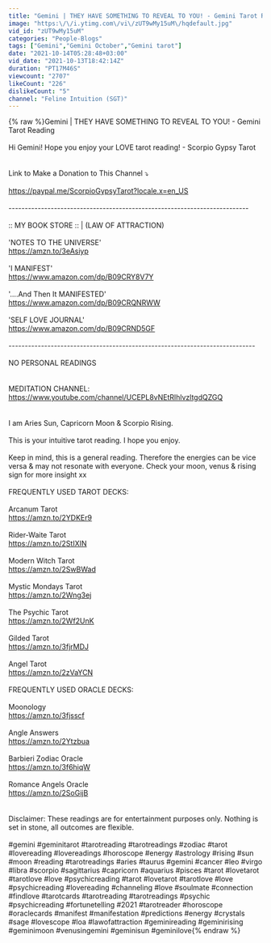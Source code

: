 ```yaml
---
title: "Gemini | THEY HAVE SOMETHING TO REVEAL TO YOU! - Gemini Tarot Reading"
image: "https:\/\/i.ytimg.com\/vi\/zUT9wMy15uM\/hqdefault.jpg"
vid_id: "zUT9wMy15uM"
categories: "People-Blogs"
tags: ["Gemini","Gemini October","Gemini tarot"]
date: "2021-10-14T05:28:48+03:00"
vid_date: "2021-10-13T18:42:14Z"
duration: "PT17M46S"
viewcount: "2707"
likeCount: "226"
dislikeCount: "5"
channel: "Feline Intuition (SGT)"
---
```

{% raw %}Gemini | THEY HAVE SOMETHING TO REVEAL TO YOU! - Gemini Tarot Reading<br /><br />Hi Gemini! Hope you enjoy your LOVE tarot reading! - Scorpio Gypsy Tarot<br /><br /><br />Link to Make a Donation to This Channel ⤵️<br /><br /><a rel="nofollow" target="blank" href="https://paypal.me/ScorpioGypsyTarot?locale.x=en_US">https://paypal.me/ScorpioGypsyTarot?locale.x=en_US</a><br /><br />--------------------------------------------------------------------------<br /><br />:: MY BOOK STORE :: | (LAW OF ATTRACTION)<br /><br />'NOTES TO THE UNIVERSE'<br /><a rel="nofollow" target="blank" href="https://amzn.to/3eAsiyp">https://amzn.to/3eAsiyp</a><br /><br />'I MANIFEST'<br /><a rel="nofollow" target="blank" href="https://www.amazon.com/dp/B09CRY8V7Y">https://www.amazon.com/dp/B09CRY8V7Y</a><br /><br />'....And Then It MANIFESTED'<br /><a rel="nofollow" target="blank" href="https://www.amazon.com/dp/B09CRQNRWW">https://www.amazon.com/dp/B09CRQNRWW</a><br /><br />'SELF LOVE JOURNAL'<br /><a rel="nofollow" target="blank" href="https://www.amazon.com/dp/B09CRND5GF">https://www.amazon.com/dp/B09CRND5GF</a><br /><br />----------------------------------------------------------------------------<br /><br />NO PERSONAL READINGS<br /><br /><br />MEDITATION CHANNEL: <a rel="nofollow" target="blank" href="https://www.youtube.com/channel/UCEPL8vNEtRlhlvzltgdQZGQ">https://www.youtube.com/channel/UCEPL8vNEtRlhlvzltgdQZGQ</a><br /><br /><br />I am Aries Sun, Capricorn Moon &amp; Scorpio Rising.<br /><br />This is your intuitive tarot reading. I hope you enjoy.<br /><br />Keep in mind, this is a general reading. Therefore the energies can be vice versa &amp; may not resonate with everyone. Check your moon, venus &amp; rising sign for more insight xx<br /><br />FREQUENTLY USED TAROT DECKS:<br /><br />Arcanum Tarot<br /><a rel="nofollow" target="blank" href="https://amzn.to/2YDKEr9">https://amzn.to/2YDKEr9</a><br /><br />Rider-Waite Tarot<br /><a rel="nofollow" target="blank" href="https://amzn.to/2StIXIN">https://amzn.to/2StIXIN</a><br /><br />Modern Witch Tarot<br /><a rel="nofollow" target="blank" href="https://amzn.to/2SwBWad">https://amzn.to/2SwBWad</a><br /><br />Mystic Mondays Tarot<br /><a rel="nofollow" target="blank" href="https://amzn.to/2Wng3ej">https://amzn.to/2Wng3ej</a><br /><br />The Psychic Tarot<br /><a rel="nofollow" target="blank" href="https://amzn.to/2Wf2UnK">https://amzn.to/2Wf2UnK</a><br /><br />Gilded Tarot<br /><a rel="nofollow" target="blank" href="https://amzn.to/3fjrMDJ">https://amzn.to/3fjrMDJ</a><br /><br />Angel Tarot<br /><a rel="nofollow" target="blank" href="https://amzn.to/2zVaYCN">https://amzn.to/2zVaYCN</a><br /><br />FREQUENTLY USED ORACLE DECKS:<br /><br />Moonology<br /><a rel="nofollow" target="blank" href="https://amzn.to/3fjsscf">https://amzn.to/3fjsscf</a><br /><br />Angle Answers<br /><a rel="nofollow" target="blank" href="https://amzn.to/2Ytzbua">https://amzn.to/2Ytzbua</a><br /><br />Barbieri Zodiac Oracle<br /><a rel="nofollow" target="blank" href="https://amzn.to/3f6hiqW">https://amzn.to/3f6hiqW</a><br /><br />Romance Angels Oracle<br /><a rel="nofollow" target="blank" href="https://amzn.to/2SoGijB">https://amzn.to/2SoGijB</a><br /><br /><br />Disclaimer: These readings are for entertainment purposes only. Nothing is set in stone, all outcomes are flexible.<br /><br />#gemini #geminitarot #tarotreading #tarotreadings #zodiac #tarot #lovereading #lovereadings #horoscope #energy #astrology #rising #sun #moon #reading #tarotreadings #aries #taurus #gemini #cancer #leo #virgo #libra #scorpio #sagittarius #capricorn #aquarius #pisces #tarot #lovetarot #tarotlove #love #psychicreading #tarot #lovetarot #tarotlove #love #psychicreading #lovereading #channeling #love #soulmate #connection #findlove #tarotcards #tarotreading #tarotreadings #psychic #psychicreading #fortunetelling #2021 #tarotreader #horoscope #oraclecards #manifest #manifestation #predictions #energy #crystals #sage #lovescope #loa #lawofattraction #geminireading #geminirising #geminimoon #venusingemini #geminisun #geminilove{% endraw %}
